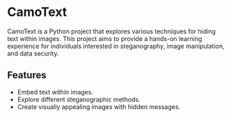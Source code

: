 # CamoText

CamoText is a Python project that explores various techniques for hiding text within images. This project aims to provide a hands-on learning experience for individuals interested in steganography, image manipulation, and data security.


## Features

- Embed text within images.
- Explore different steganographic methods.
- Create visually appealing images with hidden messages.
